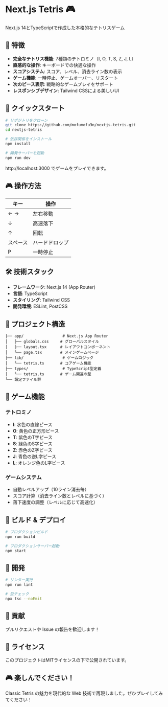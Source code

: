 # Next.js Tetris 🎮

Next.js 14とTypeScriptで作成した本格的なテトリスゲーム

## 🎯 特徴

- **完全なテトリス機能**: 7種類のテトロミノ（I, O, T, S, Z, J, L）
- **直感的な操作**: キーボードでの快適な操作
- **スコアシステム**: スコア、レベル、消去ライン数の表示
- **ゲーム機能**: 一時停止、ゲームオーバー、リスタート
- **次のピース表示**: 戦略的なゲームプレイをサポート
- **レスポンシブデザイン**: Tailwind CSSによる美しいUI

## 🚀 クイックスタート

```bash
# リポジトリをクローン
git clone https://github.com/mofumofu3n/nextjs-tetris.git
cd nextjs-tetris

# 依存関係をインストール
npm install

# 開発サーバーを起動
npm run dev
```

http://localhost:3000 でゲームをプレイできます。

## 🎮 操作方法

| キー | 操作 |
|------|------|
| ← → | 左右移動 |
| ↓ | 高速落下 |
| ↑ | 回転 |
| スペース | ハードドロップ |
| P | 一時停止 |

## 🛠️ 技術スタック

- **フレームワーク**: Next.js 14 (App Router)
- **言語**: TypeScript
- **スタイリング**: Tailwind CSS
- **開発環境**: ESLint, PostCSS

## 📁 プロジェクト構造

```
├── app/                 # Next.js App Router
│   ├── globals.css     # グローバルスタイル
│   ├── layout.tsx      # レイアウトコンポーネント
│   └── page.tsx        # メインゲームページ
├── lib/                 # ゲームロジック
│   └── tetris.ts       # コアゲーム機能
├── types/               # TypeScript型定義
│   └── tetris.ts       # ゲーム関連の型
└── 設定ファイル群
```

## 🎯 ゲーム機能

### テトロミノ
- **I**: 水色の直線ピース
- **O**: 黄色の正方形ピース
- **T**: 紫色のT字ピース
- **S**: 緑色のS字ピース
- **Z**: 赤色のZ字ピース
- **J**: 青色の逆L字ピース
- **L**: オレンジ色のL字ピース

### ゲームシステム
- 自動レベルアップ（10ライン消去毎）
- スコア計算（消去ライン数とレベルに基づく）
- 落下速度の調整（レベルに応じて高速化）

## 🚀 ビルド & デプロイ

```bash
# プロダクションビルド
npm run build

# プロダクションサーバー起動
npm start
```

## 📝 開発

```bash
# リンター実行
npm run lint

# 型チェック
npx tsc --noEmit
```

## 🤝 貢献

プルリクエストや Issue の報告を歓迎します！

## 📄 ライセンス

このプロジェクトはMITライセンスの下で公開されています。

## 🎮 楽しんでください！

Classic Tetris の魅力を現代的な Web 技術で再現しました。ぜひプレイしてみてください！